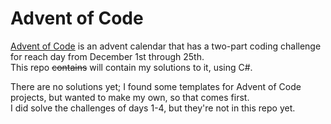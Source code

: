 # Advent of Code
[Advent of Code](https://adventofcode.com) is an advent calendar that has
a two-part coding challenge for reach day from December 1st through 25th.  
This repo ~~contains~~ will contain my solutions to it, using C#.

There are no solutions yet; I found some templates for Advent of Code projects,
but wanted to make my own, so that comes first.  
I did solve the challenges of days 1-4, but they're not in this repo yet.